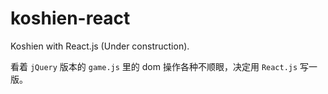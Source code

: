 # koshien-react

Koshien with React.js (Under construction).

看着 `jQuery` 版本的 `game.js` 里的 dom 操作各种不顺眼，决定用 `React.js` 写一版。
